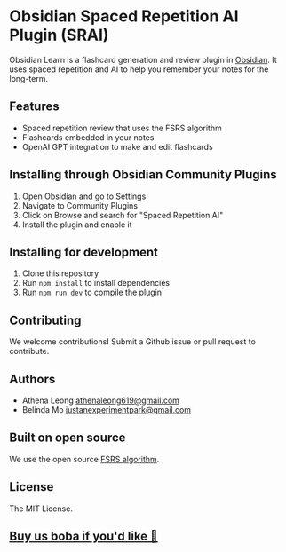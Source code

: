 # Obsidian Spaced Repetition AI Plugin (SRAI)

Obsidian Learn is a flashcard generation and review plugin in [Obsidian](https://obsidian.md). It uses spaced repetition and AI to help you remember your notes for the long-term.

## Features

- Spaced repetition review that uses the FSRS algorithm
- Flashcards embedded in your notes
- OpenAI GPT integration to make and edit flashcards

## Installing through Obsidian Community Plugins

1. Open Obsidian and go to Settings
2. Navigate to Community Plugins
3. Click on Browse and search for "Spaced Repetition AI"
4. Install the plugin and enable it

## Installing for development
1. Clone this repository
2. Run `npm install` to install dependencies
3. Run `npm run dev` to compile the plugin

## Contributing

We welcome contributions! Submit a Github issue or pull request to contribute.

## Authors

- Athena Leong <athenaleong619@gmail.com>
- Belinda Mo <justanexperimentpark@gmail.com>

## Built on open source

We use the open source [FSRS algorithm](https://github.com/open-spaced-repetition/ts-fsrs).

## License

The MIT License.

## [Buy us boba if you'd like 🧋](https://buymeacoffee.com/obsidianlearn)
